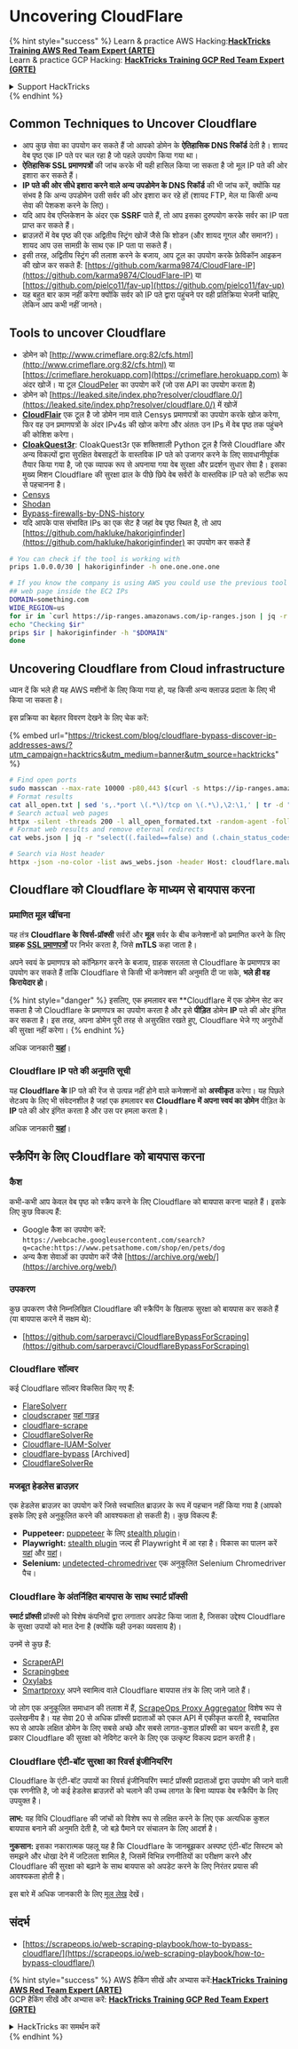 # Uncovering CloudFlare

{% hint style="success" %}
Learn & practice AWS Hacking:<img src="/.gitbook/assets/arte.png" alt="" data-size="line">[**HackTricks Training AWS Red Team Expert (ARTE)**](https://training.hacktricks.xyz/courses/arte)<img src="/.gitbook/assets/arte.png" alt="" data-size="line">\
Learn & practice GCP Hacking: <img src="/.gitbook/assets/grte.png" alt="" data-size="line">[**HackTricks Training GCP Red Team Expert (GRTE)**<img src="/.gitbook/assets/grte.png" alt="" data-size="line">](https://training.hacktricks.xyz/courses/grte)

<details>

<summary>Support HackTricks</summary>

* Check the [**subscription plans**](https://github.com/sponsors/carlospolop)!
* **Join the** 💬 [**Discord group**](https://discord.gg/hRep4RUj7f) or the [**telegram group**](https://t.me/peass) or **follow** us on **Twitter** 🐦 [**@hacktricks\_live**](https://twitter.com/hacktricks\_live)**.**
* **Share hacking tricks by submitting PRs to the** [**HackTricks**](https://github.com/carlospolop/hacktricks) and [**HackTricks Cloud**](https://github.com/carlospolop/hacktricks-cloud) github repos.

</details>
{% endhint %}

## Common Techniques to Uncover Cloudflare

* आप कुछ सेवा का उपयोग कर सकते हैं जो आपको डोमेन के **ऐतिहासिक DNS रिकॉर्ड** देती है। शायद वेब पृष्ठ एक IP पते पर चल रहा है जो पहले उपयोग किया गया था।
* **ऐतिहासिक SSL प्रमाणपत्रों** की जांच करके भी यही हासिल किया जा सकता है जो मूल IP पते की ओर इशारा कर सकते हैं।
* **IP पते की ओर सीधे इशारा करने वाले अन्य उपडोमेन के DNS रिकॉर्ड** की भी जांच करें, क्योंकि यह संभव है कि अन्य उपडोमेन उसी सर्वर की ओर इशारा कर रहे हों (शायद FTP, मेल या किसी अन्य सेवा की पेशकश करने के लिए)।
* यदि आप वेब एप्लिकेशन के अंदर एक **SSRF** पाते हैं, तो आप इसका दुरुपयोग करके सर्वर का IP पता प्राप्त कर सकते हैं।
* ब्राउज़रों में वेब पृष्ठ की एक अद्वितीय स्ट्रिंग खोजें जैसे कि शोडन (और शायद गूगल और समान?)। शायद आप उस सामग्री के साथ एक IP पता पा सकते हैं।
* इसी तरह, अद्वितीय स्ट्रिंग की तलाश करने के बजाय, आप टूल का उपयोग करके फ़ेविकॉन आइकन की खोज कर सकते हैं: [https://github.com/karma9874/CloudFlare-IP](https://github.com/karma9874/CloudFlare-IP) या [https://github.com/pielco11/fav-up](https://github.com/pielco11/fav-up)
* यह बहुत बार काम नहीं करेगा क्योंकि सर्वर को IP पते द्वारा पहुंचने पर वही प्रतिक्रिया भेजनी चाहिए, लेकिन आप कभी नहीं जानते।

## Tools to uncover Cloudflare

* डोमेन को [http://www.crimeflare.org:82/cfs.html](http://www.crimeflare.org:82/cfs.html) या [https://crimeflare.herokuapp.com](https://crimeflare.herokuapp.com) के अंदर खोजें। या टूल [CloudPeler](https://github.com/zidansec/CloudPeler) का उपयोग करें (जो उस API का उपयोग करता है)
* डोमेन को [https://leaked.site/index.php?resolver/cloudflare.0/](https://leaked.site/index.php?resolver/cloudflare.0/) में खोजें
* [**CloudFlair**](https://github.com/christophetd/CloudFlair) एक टूल है जो डोमेन नाम वाले Censys प्रमाणपत्रों का उपयोग करके खोज करेगा, फिर वह उन प्रमाणपत्रों के अंदर IPv4s की खोज करेगा और अंततः उन IPs में वेब पृष्ठ तक पहुंचने की कोशिश करेगा।
* [**CloakQuest3r**](https://github.com/spyboy-productions/CloakQuest3r): CloakQuest3r एक शक्तिशाली Python टूल है जिसे Cloudflare और अन्य विकल्पों द्वारा सुरक्षित वेबसाइटों के वास्तविक IP पते को उजागर करने के लिए सावधानीपूर्वक तैयार किया गया है, जो एक व्यापक रूप से अपनाया गया वेब सुरक्षा और प्रदर्शन सुधार सेवा है। इसका मुख्य मिशन Cloudflare की सुरक्षा ढाल के पीछे छिपे वेब सर्वरों के वास्तविक IP पते को सटीक रूप से पहचानना है।
* [Censys](https://search.censys.io/)
* [Shodan](https://shodan.io/)
* [Bypass-firewalls-by-DNS-history](https://github.com/vincentcox/bypass-firewalls-by-DNS-history)
* यदि आपके पास संभावित IPs का एक सेट है जहां वेब पृष्ठ स्थित है, तो आप [https://github.com/hakluke/hakoriginfinder](https://github.com/hakluke/hakoriginfinder) का उपयोग कर सकते हैं
```bash
# You can check if the tool is working with
prips 1.0.0.0/30 | hakoriginfinder -h one.one.one.one

# If you know the company is using AWS you could use the previous tool to search the
## web page inside the EC2 IPs
DOMAIN=something.com
WIDE_REGION=us
for ir in `curl https://ip-ranges.amazonaws.com/ip-ranges.json | jq -r '.prefixes[] | select(.service=="EC2") | select(.region|test("^us")) | .ip_prefix'`; do
echo "Checking $ir"
prips $ir | hakoriginfinder -h "$DOMAIN"
done
```
## Uncovering Cloudflare from Cloud infrastructure

ध्यान दें कि भले ही यह AWS मशीनों के लिए किया गया हो, यह किसी अन्य क्लाउड प्रदाता के लिए भी किया जा सकता है।

इस प्रक्रिया का बेहतर विवरण देखने के लिए चेक करें:

{% embed url="https://trickest.com/blog/cloudflare-bypass-discover-ip-addresses-aws/?utm_campaign=hacktrics&utm_medium=banner&utm_source=hacktricks" %}
```bash
# Find open ports
sudo masscan --max-rate 10000 -p80,443 $(curl -s https://ip-ranges.amazonaws.com/ip-ranges.json | jq -r '.prefixes[] | select(.service=="EC2") | .ip_prefix' | tr '\n' ' ') | grep "open"  > all_open.txt
# Format results
cat all_open.txt | sed 's,.*port \(.*\)/tcp on \(.*\),\2:\1,' | tr -d " " > all_open_formated.txt
# Search actual web pages
httpx -silent -threads 200 -l all_open_formated.txt -random-agent -follow-redirects -json -no-color -o webs.json
# Format web results and remove eternal redirects
cat webs.json | jq -r "select((.failed==false) and (.chain_status_codes | length) < 9) | .url" | sort -u > aws_webs.json

# Search via Host header
httpx -json -no-color -list aws_webs.json -header Host: cloudflare.malwareworld.com -threads 250 -random-agent -follow-redirects -o web_checks.json
```
## Cloudflare को Cloudflare के माध्यम से बायपास करना

### प्रमाणित मूल खींचना

यह तंत्र **Cloudflare के रिवर्स-प्रॉक्सी** सर्वरों और **मूल** सर्वर के बीच कनेक्शनों को प्रमाणित करने के लिए **ग्राहक** [**SSL प्रमाणपत्रों**](https://socradar.io/how-to-monitor-your-ssl-certificates-expiration-easily-and-why/) पर निर्भर करता है, जिसे **mTLS** कहा जाता है।

अपने स्वयं के प्रमाणपत्र को कॉन्फ़िगर करने के बजाय, ग्राहक सरलता से Cloudflare के प्रमाणपत्र का उपयोग कर सकते हैं ताकि Cloudflare से किसी भी कनेक्शन की अनुमति दी जा सके, **भले ही वह किरायेदार हो**।

{% hint style="danger" %}
इसलिए, एक हमलावर बस **Cloudflare में एक डोमेन सेट कर सकता है जो Cloudflare के प्रमाणपत्र का उपयोग करता है और इसे **पीड़ित** डोमेन **IP** पते की ओर इंगित कर सकता है। इस तरह, अपना डोमेन पूरी तरह से असुरक्षित रखते हुए, Cloudflare भेजे गए अनुरोधों की सुरक्षा नहीं करेगा।
{% endhint %}

अधिक जानकारी [**यहां**](https://socradar.io/cloudflare-protection-bypass-vulnerability-on-threat-actors-radar/)।

### Cloudflare IP पते की अनुमति सूची

यह **Cloudflare के** IP पते की रेंज से उत्पन्न नहीं होने वाले कनेक्शनों को **अस्वीकृत** करेगा। यह पिछले सेटअप के लिए भी संवेदनशील है जहां एक हमलावर बस **Cloudflare में अपना स्वयं का डोमेन** पीड़ित के **IP** पते की ओर इंगित करता है और उस पर हमला करता है।

अधिक जानकारी [**यहां**](https://socradar.io/cloudflare-protection-bypass-vulnerability-on-threat-actors-radar/)।

## स्क्रैपिंग के लिए Cloudflare को बायपास करना

### कैश

कभी-कभी आप केवल वेब पृष्ठ को स्क्रैप करने के लिए Cloudflare को बायपास करना चाहते हैं। इसके लिए कुछ विकल्प हैं:

* Google कैश का उपयोग करें: `https://webcache.googleusercontent.com/search?q=cache:https://www.petsathome.com/shop/en/pets/dog`
* अन्य कैश सेवाओं का उपयोग करें जैसे [https://archive.org/web/](https://archive.org/web/)

### उपकरण

कुछ उपकरण जैसे निम्नलिखित Cloudflare की स्क्रैपिंग के खिलाफ सुरक्षा को बायपास कर सकते हैं (या बायपास करने में सक्षम थे):

* [https://github.com/sarperavci/CloudflareBypassForScraping](https://github.com/sarperavci/CloudflareBypassForScraping)

### Cloudflare सॉल्वर

कई Cloudflare सॉल्वर विकसित किए गए हैं:

* [FlareSolverr](https://github.com/FlareSolverr/FlareSolverr)
* [cloudscraper](https://github.com/VeNoMouS/cloudscraper) [यहां गाइड](https://scrapeops.io/python-web-scraping-playbook/python-cloudscraper/)
* [cloudflare-scrape](https://github.com/Anorov/cloudflare-scrape)
* [CloudflareSolverRe](https://github.com/RyuzakiH/CloudflareSolverRe)
* [Cloudflare-IUAM-Solver](https://github.com/ninja-beans/cloudflare-iuam-solver)
* [cloudflare-bypass](https://github.com/devgianlu/cloudflare-bypass) \[Archived]
* [CloudflareSolverRe](https://github.com/RyuzakiH/CloudflareSolverRe)

### मजबूत हेडलेस ब्राउज़र <a href="#option-4-scrape-with-fortified-headless-browsers" id="option-4-scrape-with-fortified-headless-browsers"></a>

एक हेडलेस ब्राउज़र का उपयोग करें जिसे स्वचालित ब्राउज़र के रूप में पहचान नहीं किया गया है (आपको इसके लिए इसे अनुकूलित करने की आवश्यकता हो सकती है)। कुछ विकल्प हैं:

* **Puppeteer:** [puppeteer](https://github.com/puppeteer/puppeteer) के लिए [stealth plugin](https://github.com/berstend/puppeteer-extra/tree/master/packages/puppeteer-extra-plugin-stealth)।
* **Playwright:** [stealth plugin](https://www.npmjs.com/package/playwright-stealth) जल्द ही Playwright में आ रहा है। विकास का पालन करें [यहां](https://github.com/berstend/puppeteer-extra/issues/454) और [यहां](https://github.com/berstend/puppeteer-extra/tree/master/packages/playwright-extra)।
* **Selenium:** [undetected-chromedriver](https://github.com/ultrafunkamsterdam/undetected-chromedriver) एक अनुकूलित Selenium Chromedriver पैच।

### Cloudflare के अंतर्निहित बायपास के साथ स्मार्ट प्रॉक्सी <a href="#option-5-smart-proxy-with-cloudflare-built-in-bypass" id="option-5-smart-proxy-with-cloudflare-built-in-bypass"></a>

**स्मार्ट प्रॉक्सी** प्रॉक्सी को विशेष कंपनियों द्वारा लगातार अपडेट किया जाता है, जिसका उद्देश्य Cloudflare के सुरक्षा उपायों को मात देना है (क्योंकि यही उनका व्यवसाय है)।

उनमें से कुछ हैं:

* [ScraperAPI](https://www.scraperapi.com/?fp\_ref=scrapeops)
* [Scrapingbee](https://www.scrapingbee.com/?fpr=scrapeops)
* [Oxylabs](https://oxylabs.go2cloud.org/aff\_c?offer\_id=7\&aff\_id=379\&url\_id=32)
* [Smartproxy](https://prf.hn/click/camref:1100loxdG/\[p\_id:1100l442001]/destination:https%3A%2F%2Fsmartproxy.com%2Fscraping%2Fweb) अपने स्वामित्व वाले Cloudflare बायपास तंत्र के लिए जाने जाते हैं।

जो लोग एक अनुकूलित समाधान की तलाश में हैं, [ScrapeOps Proxy Aggregator](https://scrapeops.io/proxy-aggregator/) विशेष रूप से उल्लेखनीय है। यह सेवा 20 से अधिक प्रॉक्सी प्रदाताओं को एकल API में एकीकृत करती है, स्वचालित रूप से आपके लक्षित डोमेन के लिए सबसे अच्छे और सबसे लागत-कुशल प्रॉक्सी का चयन करती है, इस प्रकार Cloudflare की सुरक्षा को नेविगेट करने के लिए एक उत्कृष्ट विकल्प प्रदान करती है।

### Cloudflare एंटी-बॉट सुरक्षा का रिवर्स इंजीनियरिंग <a href="#option-6-reverse-engineer-cloudflare-anti-bot-protection" id="option-6-reverse-engineer-cloudflare-anti-bot-protection"></a>

Cloudflare के एंटी-बॉट उपायों का रिवर्स इंजीनियरिंग स्मार्ट प्रॉक्सी प्रदाताओं द्वारा उपयोग की जाने वाली एक रणनीति है, जो कई हेडलेस ब्राउज़रों को चलाने की उच्च लागत के बिना व्यापक वेब स्क्रैपिंग के लिए उपयुक्त है।

**लाभ:** यह विधि Cloudflare की जांचों को विशेष रूप से लक्षित करने के लिए एक अत्यधिक कुशल बायपास बनाने की अनुमति देती है, जो बड़े पैमाने पर संचालन के लिए आदर्श है।

**नुकसान:** इसका नकारात्मक पहलू यह है कि Cloudflare के जानबूझकर अस्पष्ट एंटी-बॉट सिस्टम को समझने और धोखा देने में जटिलता शामिल है, जिसमें विभिन्न रणनीतियों का परीक्षण करने और Cloudflare की सुरक्षा को बढ़ाने के साथ बायपास को अपडेट करने के लिए निरंतर प्रयास की आवश्यकता होती है।

इस बारे में अधिक जानकारी के लिए [मूल लेख](https://scrapeops.io/web-scraping-playbook/how-to-bypass-cloudflare/) देखें।

## संदर्भ

* [https://scrapeops.io/web-scraping-playbook/how-to-bypass-cloudflare/](https://scrapeops.io/web-scraping-playbook/how-to-bypass-cloudflare/)

{% hint style="success" %}
AWS हैकिंग सीखें और अभ्यास करें:<img src="/.gitbook/assets/arte.png" alt="" data-size="line">[**HackTricks Training AWS Red Team Expert (ARTE)**](https://training.hacktricks.xyz/courses/arte)<img src="/.gitbook/assets/arte.png" alt="" data-size="line">\
GCP हैकिंग सीखें और अभ्यास करें: <img src="/.gitbook/assets/grte.png" alt="" data-size="line">[**HackTricks Training GCP Red Team Expert (GRTE)**<img src="/.gitbook/assets/grte.png" alt="" data-size="line">](https://training.hacktricks.xyz/courses/grte)

<details>

<summary>HackTricks का समर्थन करें</summary>

* [**सदस्यता योजनाओं**](https://github.com/sponsors/carlospolop) की जांच करें!
* **हमारे** 💬 [**Discord समूह**](https://discord.gg/hRep4RUj7f) या [**टेलीग्राम समूह**](https://t.me/peass) में शामिल हों या **Twitter** 🐦 पर हमें **फॉलो** करें [**@hacktricks\_live**](https://twitter.com/hacktricks\_live)**.**
* हैकिंग ट्रिक्स साझा करें [**HackTricks**](https://github.com/carlospolop/hacktricks) और [**HackTricks Cloud**](https://github.com/carlospolop/hacktricks-cloud) गिटहब रिपोजिटरी में PR सबमिट करके।

</details>
{% endhint %}
